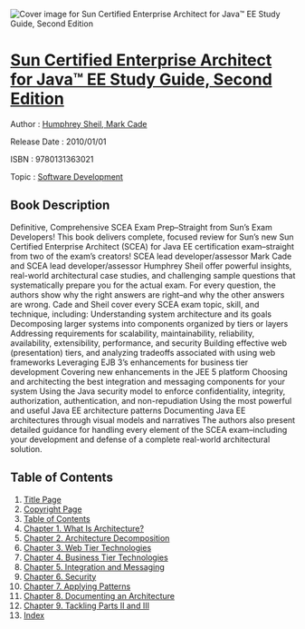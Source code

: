 ![Cover image for Sun Certified Enterprise Architect for Java™ EE Study Guide, Second Edition](https://imgdetail.ebookreading.net/cover/cover/software_development/EB9780131363021.jpg)

[Sun Certified Enterprise Architect for Java™ EE Study Guide, Second Edition](https://ebookreading.net/view/book/Sun+Certified+Enterprise+Architect+for+Java%E2%84%A2+EE+Study+Guide%2C+Second+Edition-EB9780131363021_1.html "Sun Certified Enterprise Architect for Java™ EE Study Guide, Second Edition")
====================================================================================================================

Author : [Humphrey Sheil](https://ebookreading.net/search/author/Humphrey+Sheil),[ Mark Cade](https://ebookreading.net/search/author/+Mark+Cade)

Release Date : 2010/01/01

ISBN : 9780131363021

Topic : [Software Development](https://ebookreading.net/search/category/software-development)

Book Description
-----------------

Definitive, Comprehensive SCEA Exam Prep–Straight from Sun’s Exam Developers!
This book delivers complete, focused review for Sun’s new Sun Certified Enterprise Architect (SCEA) for Java EE certification exam–straight from two of the exam’s creators! SCEA lead developer/assessor Mark Cade and SCEA lead developer/assessor Humphrey Sheil offer powerful insights, real-world architectural case studies, and challenging sample questions that systematically prepare you for the actual exam. For every question, the authors show why the right answers are right–and why the other answers are wrong. Cade and Sheil cover every SCEA exam topic, skill, and technique, including:
  Understanding system architecture and its goals 
 Decomposing larger systems into components organized by tiers or layers 
 Addressing requirements for scalability, maintainability, reliability, availability, extensibility, performance, and security 
 Building effective web (presentation) tiers, and analyzing tradeoffs associated with using web frameworks 
 Leveraging EJB 3’s enhancements for business tier development 
 Covering new enhancements in the JEE 5 platform 
 Choosing and architecting the best integration and messaging components for your system 
 Using the Java security model to enforce confidentiality, integrity, authorization, authentication, and non-repudiation 
 Using the most powerful and useful Java EE architecture patterns 
 Documenting Java EE architectures through visual models and narratives 
The authors also present detailed guidance for handling every element of the SCEA exam–including your development and defense of a complete real-world architectural solution.
              
Table of Contents
-----------------

1. [Title Page](https://ebookreading.net/view/book/Sun+Certified+Enterprise+Architect+for+Java%E2%84%A2+EE+Study+Guide%2C+Second+Edition-EB9780131363021_2.html)
1. [Copyright Page](https://ebookreading.net/view/book/Sun+Certified+Enterprise+Architect+for+Java%E2%84%A2+EE+Study+Guide%2C+Second+Edition-EB9780131363021_2.html#copy)
1. [Table of Contents](https://ebookreading.net/view/book/Sun+Certified+Enterprise+Architect+for+Java%E2%84%A2+EE+Study+Guide%2C+Second+Edition-EB9780131363021_3.html)
1. [Chapter 1. What Is Architecture?](https://ebookreading.net/view/book/Sun+Certified+Enterprise+Architect+for+Java%E2%84%A2+EE+Study+Guide%2C+Second+Edition-EB9780131363021_6.html)
1. [Chapter 2. Architecture Decomposition](https://ebookreading.net/view/book/Sun+Certified+Enterprise+Architect+for+Java%E2%84%A2+EE+Study+Guide%2C+Second+Edition-EB9780131363021_7.html)
1. [Chapter 3. Web Tier Technologies](https://ebookreading.net/view/book/Sun+Certified+Enterprise+Architect+for+Java%E2%84%A2+EE+Study+Guide%2C+Second+Edition-EB9780131363021_8.html)
1. [Chapter 4. Business Tier Technologies](https://ebookreading.net/view/book/Sun+Certified+Enterprise+Architect+for+Java%E2%84%A2+EE+Study+Guide%2C+Second+Edition-EB9780131363021_9.html)
1. [Chapter 5. Integration and Messaging](https://ebookreading.net/view/book/Sun+Certified+Enterprise+Architect+for+Java%E2%84%A2+EE+Study+Guide%2C+Second+Edition-EB9780131363021_10.html)
1. [Chapter 6. Security](https://ebookreading.net/view/book/Sun+Certified+Enterprise+Architect+for+Java%E2%84%A2+EE+Study+Guide%2C+Second+Edition-EB9780131363021_11.html)
1. [Chapter 7. Applying Patterns](https://ebookreading.net/view/book/Sun+Certified+Enterprise+Architect+for+Java%E2%84%A2+EE+Study+Guide%2C+Second+Edition-EB9780131363021_12.html)
1. [Chapter 8. Documenting an Architecture](https://ebookreading.net/view/book/Sun+Certified+Enterprise+Architect+for+Java%E2%84%A2+EE+Study+Guide%2C+Second+Edition-EB9780131363021_13.html)
1. [Chapter 9. Tackling Parts II and III](https://ebookreading.net/view/book/Sun+Certified+Enterprise+Architect+for+Java%E2%84%A2+EE+Study+Guide%2C+Second+Edition-EB9780131363021_14.html)
1. [Index](https://ebookreading.net/view/book/Sun+Certified+Enterprise+Architect+for+Java%E2%84%A2+EE+Study+Guide%2C+Second+Edition-EB9780131363021_15.html)

